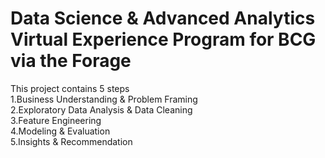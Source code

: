 # Data Science & Advanced Analytics Virtual Experience Program for BCG via the Forage
This project contains 5 steps<br/>
1.Business Understanding & Problem Framing<br/>
2.Exploratory Data Analysis & Data Cleaning<br/>
3.Feature Engineering<br/>
4.Modeling & Evaluation<br/>
5.Insights & Recommendation<br/>

